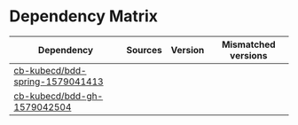 # Dependency Matrix

Dependency | Sources | Version | Mismatched versions
---------- | ------- | ------- | -------------------
[cb-kubecd/bdd-spring-1579041413](https://github.com/cb-kubecd/bdd-spring-1579041413.git) |  | []() | 
[cb-kubecd/bdd-gh-1579042504](https://github.com/cb-kubecd/bdd-gh-1579042504.git) |  | []() | 
